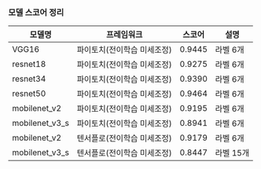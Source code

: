 ### 모델 스코어 정리

|모델명|프레임워크|스코어|설명
|------|---|---|---|
|VGG16|파이토치(전이학습 미세조정)|0.9445|라벨 6개 
|resnet18|파이토치(전이학습 미세조정)|0.9275|라벨 6개 
|resnet34|파이토치(전이학습 미세조정)|0.9390|라벨 6개 
|resnet50|파이토치(전이학습 미세조정)|0.9464|라벨 6개 
|mobilenet_v2|파이토치(전이학습 미세조정)|0.9195|라벨 6개 
|mobilenet_v3_s|파이토치(전이학습 미세조정)|0.8941|라벨 6개 
|mobilenet_v2|텐서플로(전이학습 미세조정)|0.9179|라벨 6개 
|mobilenet_v3_s|텐서플로(전이학습 미세조정)|0.8447|라벨 15개 